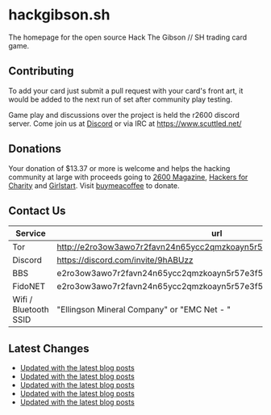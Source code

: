 # hackgibson.sh
The homepage for the open source Hack The Gibson // SH trading card game.


## Contributing

To add your card just submit a pull request with your card's front art, it would be added to the next run of set after community play testing.

Game play and discussions over the project is held the r2600 discord server. Come join us at [Discord](https://discord.com/invite/9hABUzz) or via IRC at https://www.scuttled.net/


## Donations

Your donation of $13.37 or more is welcome and helps the hacking community at large with proceeds going to [2600 Magazine](https://2600.com/), [Hackers for Charity](https://hackersforcharity.org) and [Girlstart](https://girlstart.org).  Visit [buymeacoffee](https://www.buymeacoffee.com/hackgibson.sh) to donate.


## Contact Us

Service | url
-|-
Tor | http://e2ro3ow3awo7r2favn24n65ycc2qmzkoayn5r57e3f56nvjwdcgg32ad.onion
Discord | https://discord.com/invite/9hABUzz
BBS | e2ro3ow3awo7r2favn24n65ycc2qmzkoayn5r57e3f56nvjwdcgg32ad.onion:23
FidoNET | e2ro3ow3awo7r2favn24n65ycc2qmzkoayn5r57e3f56nvjwdcgg32ad.onion:24554
Wifi / Bluetooth SSID | "Ellingson Mineral Company" or "EMC Net - <fidonet address>"

## Latest Changes
<!-- BLOG-POST-LIST:START -->
- [Updated with the latest blog posts](https://github.com/DFW2600/hackgibson.sh/commit/350f92b365fa15c604eeb37f94fb999ed6e01ecf)
- [Updated with the latest blog posts](https://github.com/DFW2600/hackgibson.sh/commit/d29661b8dd1f821a63c9ee6aacaa5846eba6dca3)
- [Updated with the latest blog posts](https://github.com/DFW2600/hackgibson.sh/commit/15f986082203476aed01e1ff68f6d896b0a576f7)
- [Updated with the latest blog posts](https://github.com/DFW2600/hackgibson.sh/commit/202f026ddcb2b680f2d72092a5e4ccae73466470)
- [Updated with the latest blog posts](https://github.com/DFW2600/hackgibson.sh/commit/1d0d353b1f173f9a39b929289f0d818ef287c67c)
<!-- BLOG-POST-LIST:END -->
